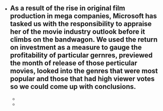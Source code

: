 - As a result of the rise in original film production in mega companies, Microsoft has tasked us with the responsibility to appraise her of the movie industry outlook before it climbs on the bandwagon. We used the return on investment as a measure to gauge the profitability of particular gernres, previewed the month of release of those perticular movies, looked into the genres that were most popular and those that had high viewer votes so we could come up with conclusions.
    - 
    -
    -

